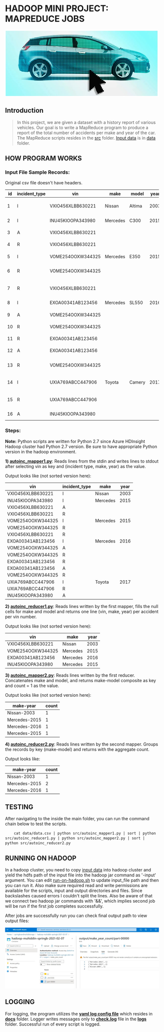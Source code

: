 # HADOOP MINI PROJECT: MAPREDUCE JOBS

![](docs/car.jpg)

## Introduction

>  In this project, we are given a dataset with a history report of various vehicles. Our goal is to write a MapReduce program to produce a report of the total number of accidents per make and year of the car. The MapReduce scripts resides in the [src](src) folder. [Input data](data/data.csv) is in [data](data) folder.

## HOW PROGRAM WORKS

### Input File Sample Records:
Original csv file doesn't have headers.

| id  | incident_type | vin | make   | model | year | incident_date | description					 |
|----|---|-------------------|----------|--------|------|------------|-------------------------------|
| 1  | I | VXIO456XLBB630221 | Nissan   | Altima | 2003 | 2002-05-08 | Initial sales from TechMotors |
| 2  | I | INU45KIOOPA343980 | Mercedes | C300   | 2015 | 2014-01-01 | Sold from EuroMotors          |
| 3  | A | VXIO456XLBB630221 |          |        |      | 2014-07-02 | Head on collision             |
| 4  | R | VXIO456XLBB630221 |          |        |      | 2014-08-05 | Repair transmission           |
| 5  | I | VOME254OOXW344325 | Mercedes | E350   | 2015 | 2014-02-01 | Sold from Carmax              |
| 6  | R | VOME254OOXW344325 |          |        |      | 2015-02-06 | Wheel allignment service      |
| 7  | R | VXIO456XLBB630221 |          |        |      | 2015-01-01 | Replace right head light      |
| 8  | I | EXOA00341AB123456 | Mercedes | SL550  | 2016 | 2015-01-01 | Sold from AceCars             |
| 9  | A | VOME254OOXW344325 |          |        |      | 2015-10-01 | Side collision                |
| 10 | R | VOME254OOXW344325 |          |        |      | 2015-09-01 | Changed tires                 |
| 11 | R | EXOA00341AB123456 |          |        |      | 2015-05-01 | Repair engine                 |
| 12 | A | EXOA00341AB123456 |          |        |      | 2015-05-03 | Vehicle rollover              |
| 13 | R | VOME254OOXW344325 |          |        |      | 2015-09-01 | Replace passenger side door   |
| 14 | I | UXIA769ABCC447906 | Toyota   | Camery | 2017 | 2016-05-08 | Initial sales from Carmax     |
| 15 | R | UXIA769ABCC447906 |          |        |      | 2020-01-02 | Initial sales from Carmax     |
| 16 | A | INU45KIOOPA343980 |          |        |      | 2020-05-01 | Side collision                |


### Steps:

**Note:** Python scripts are written for Python 2.7 since Azure HDInsight Hadoop cluster had Python 2.7 version. Be sure to have appropriate Python version in the hadoop environment. 

**1) [autoinc_mapper1.py](src/autoinc_mapper1.py)**: Reads lines from the stdin and writes lines to stdout after selecting vin as key and (incident type, make, year) as the value.

Output looks like (not sorted version here):

| vin 	| incident_type | make   | year |
|-------------------|---|----------|------|
| VXIO456XLBB630221 | I | Nissan   | 2003 |
| INU45KIOOPA343980 | I | Mercedes | 2015 |
| VXIO456XLBB630221 | A |          |      |
| VXIO456XLBB630221 | R |          |      |
| VOME254OOXW344325 | I | Mercedes | 2015 |
| VOME254OOXW344325 | R |          |      |
| VXIO456XLBB630221 | R |          |      |
| EXOA00341AB123456 | I | Mercedes | 2016 |
| VOME254OOXW344325 | A |          |      |
| VOME254OOXW344325 | R |          |      |
| EXOA00341AB123456 | R |          |      |
| EXOA00341AB123456 | A |          |      |
| VOME254OOXW344325 | R |          |      |
| UXIA769ABCC447906 | I | Toyota   | 2017 |
| UXIA769ABCC447906 | R |          |      |
| INU45KIOOPA343980 | A |          |      |


**2) [autoinc_reducer1.py](src/autoinc_reducer1.py)**: Reads lines written by the first mapper, fills the null cells for make and model and returns one line (vin, make, year) per accident per vin number.

Output looks like (not sorted version here):

| vin               | make     | year |
|-------------------|----------|------|
| VXIO456XLBB630221 | Nissan   | 2003 |
| VOME254OOXW344325 | Mercedes | 2015 |
| EXOA00341AB123456 | Mercedes | 2016 |
| INU45KIOOPA343980 | Mercedes | 2015 |

**3) [autoinc_mapper2.py](src/autoinc_mapper2.py)**: Reads lines written by the first reducer. Concatenates make and model, and returns make-model composite as key and count = 1 as the value.

Output looks like (not sorted version here):

| make-year     | count |
|---------------|-------|
| Nissan-2003   | 1     |
| Mercedes-2015 | 1     |
| Mercedes-2016 | 1     |
| Mercedes-2015 | 1     |

**4) [autoinc_reducer2.py](src/autoinc_reducer2.py)**: Reads lines written by the second mapper. Groups the records by key (make-model) and returns with the aggregate count.

Output looks like:

| make-year     | count |
|---------------|-------|
| Nissan-2003   | 1     |
| Mercedes-2015 | 2     |
| Mercedes-2016 | 1     |


## TESTING
After navigating to the inside the main folder, you can run the command chain below to test the scripts.

		cat data/data.csv | python src/autoinc_mapper1.py | sort | python src/autoinc_reducer1.py | python src/autoinc_mapper2.py | sort | python src/autoinc_reducer2.py

## RUNNING ON HADOOP

In a hadoop cluster, you need to copy [input data](data/data.csv) into hadoop cluster and yield the hdfs path of the input file into the hadoop jar command as '-input' argument. You can edit [run-on-hadoop.sh](run-on-hadoop.sh) to update input_file path and then you can run it. Also make sure required read and write permissions are available for the scripts, input and output directories and files. Since backslashes caused errors I couldn't split the lines. Also be aware of that we connect two hadoop jar commands with '&&', which implies second job will be run if the first job completes successfully.

After jobs are successfully run you can check final output path to view output files:

![Output](docs/output.jpg)


## LOGGING

For logging, the program utilizes the **[yaml log config file](docs/check.logging.yml)** which resides in **[docs](docs)** folder. Logger writes messages only to **[check.log](logs/check.log)** file in the **[logs](logs)** folder. Successful run of every script is logged.


